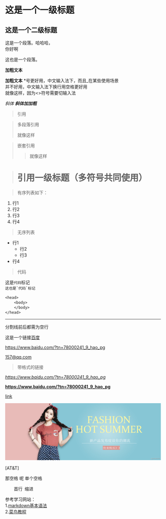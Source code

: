# 这是一个一级标题

## 这是一个二级标题

这是一个段落。哈哈哈，<br>
你好啊

这也是一个段落。

**加粗文本**

__加粗文本__ *号更好用，中文输入法下，而且_在某些使用场景<br>
并不好用，中文输入法下换行用空格更好用  
就像这样，因为<>符号需要切输入法

*斜体* ***斜体加加粗***

> 引用


> 多段落引用
>
> 就像这样

> 嵌套引用
>
>> 就像这样

> # 引用一级标题（多符号共同使用）

> 有序列表如下：

1. 行1
2. 行2
3. 行3
4. 行4
   
> 无序列表

- 行1
  - 行2
  - 行3
- 行4

> 代码

这是`代码`标记  
``这也是`代码`标记``

    <head>
        <body>
        </body>
    </head>

***

分割线前后都需为空行

这是一个链接[百度](douyin.go "这是一个文件")

<https://www.baidu.com/?tn=78000241_9_hao_pg>

<157@qq.com>

> 带格式的链接

*<https://www.baidu.com/?tn=78000241_9_hao_pg>*

**<https://www.baidu.com/?tn=78000241_9_hao_pg>**

[link](https://www.example.com/my%20great%20page)

[![图片](1.jpg "这是一个图片")](https://www.baidu.com/?tn=78000241_9_hao_pg)

[AT&amp;T]

那空格 呢 单个空格
  
&emsp;&emsp;首行&ensp;缩进

参考学习网站：  
1.[markdown基本语法](https://markdown.com.cn/basic-syntax/)  
2.[菜鸟教程](https://www.runoob.com/markdown/md-tutorial.html)







